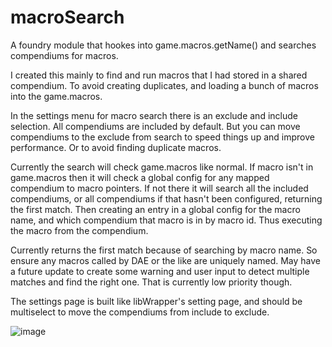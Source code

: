 # macroSearch
A foundry module that hookes into game.macros.getName() and searches compendiums for macros.

I created this mainly to find and run macros that I had stored in a shared compendium. To avoid creating duplicates, and loading a bunch of macros into the game.macros.

In the settings menu for macro search there is an exclude and include selection. All compendiums are included by default. But you can move compendiums to the exclude from search to speed things up and improve performance. Or to avoid finding duplicate macros.

Currently the search will check game.macros like normal. If macro isn't in game.macros then it will check a global config for any mapped compendium to macro pointers. If not there it will search all the included compendiums, or all compendiums if that hasn't been configured, returning the first match. Then creating an entry in a global config for the macro name, and which compendium that macro is in by macro id. Thus executing the macro from the compendium. 

Currently returns the first match because of searching by macro name. So ensure any macros called by DAE or the like are uniquely named. May have a future update to create some warning and user input to detect multiple matches and find the right one. That is currently low priority though.


The settings page is built like libWrapper's setting page, and should be multiselect to move the compendiums from include to exclude. 

![image](https://user-images.githubusercontent.com/17209698/163699188-a8351dc3-4f4e-487c-b59b-915d80e4a5e6.png)
